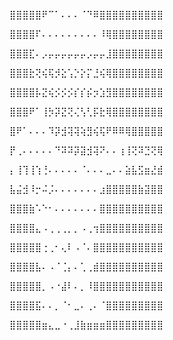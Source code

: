 ⣿⣿⣿⣿⣿⠟⠉⠁⠄⠄⠄⠈⠙⠿⣿⣿⣿⣿⣿⣿⣿⣿⣿⣿ 

⣿⣿⣿⣿⠏⠄⠄⠄⠄⠄⠄⠄⠄⠄⠸⢿⣿⣿⣿⣿⣿⣿⣿⣿ 

⣿⣿⣿⣏⠄⡠⡤⡤⡤⡤⡤⡤⡠⡤⡤⣸⣿⣿⣿⣿⣿⣿⣿⣿

⣿⣿⣿⣗⢝⢮⢯⡺⣕⢡⡑⡕⡍⣘⢮⢿⣿⣿⣿⣿⣿⣿⣿⣿ 

⣿⣿⣿⣿⡧⣝⢮⡪⡪⡪⡎⡎⡮⡲⣱⣻⣿⣿⣿⣿⣿⣿⣿⣿ 

⣿⣿⣿⠟⠁⢸⡳⡽⣝⢝⢌⢣⢃⡯⣗⢿⣿⣿⣿⣿⣿⣿⣿⣿

⣿⠟⠁⠄⠄⠄⠹⡽⣺⢽⢽⢵⣻⢮⢯⠟⠿⠿⢿⣿⣿⣿⣿⣿ 

⡟⢀⠄⠄⠄⠄⠄⠙⠽⠽⡽⣽⣺⢽⠝⠄⠄⢰⢸⢝⠽⣙⢝⢿ 

⡄⢸⢹⢸⢱⢘⠄⠄⠄⠄⠄⠈⠄⠄⠄⣀⠄⠄⣵⣧⣫⣶⣜⣾

⣧⣬⣺⠸⡒⠬⡨⠄⠄⠄⠄⠄⠄⠄⣰⣿⣿⣿⣿⣿⣷⣽⣿⣿

⣿⣿⣿⣷⠡⠑⠂⠄⠄⠄⠄⠄⠄⠄⣿⣿⣿⣿⣿⣿⣿⣿⣿⣿

⣿⣿⣿⣿⣄⠠⢀⢀⢀⡀⡀⠠⢀⢲⣿⣿⣿⣿⣿⣿⣿⣿⣿⣿

⣿⣿⣿⣿⣿⢐⢀⠂⢄⠇⠠⠈⠄⣿⣿⣿⣿⣿⣿⣿⣿⣿⣿⣿

⣿⣿⣿⣿⣧⠄⠠⠈⢈⡄⠄⢁⢀⣾⣿⣿⣿⣿⣿⣿⣿⣿⣿⣿ 

⣿⣿⣿⣿⣿⡀⠠⠐⣼⠇⠄⡀⠸⣿⣿⣿⣿⣿⣿⣿⣿⣿⣿⣿

⣿⣿⣿⣿⣯⠄⠄⡀⠈⠂⣀⠄⢀⠄⠈⣿⣿⣿⣿⣿⣿⣿⣿⣿

⣿⣿⣿⣿⣿⣶⣄⣀⠐⢀⣸⣷⣶⣶⣶⣿⣿⣿⣿⣿⣿⣿⣿⣿
